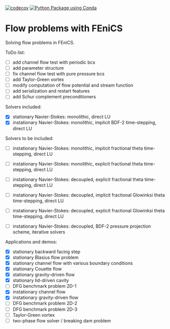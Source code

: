 [![codecov](https://codecov.io/gh/LKM-code-base/NavierStokes-with-Fenics/branch/main/graph/badge.svg?token=3WG1X3GHE1)](https://codecov.io/gh/LKM-code-base/NavierStokes-with-Fenics)
[![Python Package using Conda](https://github.com/LKM-code-base/NavierStokes-with-Fenics/actions/workflows/python-package-conda.yml/badge.svg)](https://github.com/LKM-code-base/NavierStokes-with-Fenics/actions/workflows/python-package-conda.yml)

# Flow problems with FEniCS

Solving flow problems in FEniCS.


ToDo list:

- [ ] add channel flow test with periodic bcs
- [ ] add parameter structure
- [ ] fix channel flow test with pure pressure bcs
- [ ] add Taylor-Green vortex
- [ ] modify computation of flow potential and stream function
- [ ] add serialization and restart features
- [ ] add Schur complement preconditioners

Solvers included:

- [x] stationary Navier-Stokes: monolithic, direct LU
- [x] instationary Navier-Stokes: monolithic, implicit BDF-2 time-stepping, direct LU

Solvers to be included:

- [ ] instationary Navier-Stokes: monolithic, implicit fractional theta time-stepping, direct LU
- [ ] instationary Navier-Stokes: monolithic, explicit fractional theta time-stepping, direct LU
- [ ] instationary Navier-Stokes: decoupled, explicit fractional theta time-stepping, direct LU
- [ ] instationary Navier-Stokes: decoupled, implicit fractional Glowinksi theta time-stepping, direct LU
- [ ] instationary Navier-Stokes: decoupled, explicit fractional Glowinksi theta time-stepping, direct LU
- [ ] instationary Navier-Stokes: decoupled, BDF-2 pressure projection scheme, iterative solvers


Applications and demos:
- [x] stationary backward facing step
- [x] stationary Blasius flow problem
- [x] stationary channel flow with various boundary conditions
- [x] stationary Couette flow
- [x] stationary gravity-driven flow
- [x] stationary lid-driven cavity
- [ ] DFG benchmark problem 2D-1
- [x] instationary channel flow
- [x] instationary gravity-driven flow
- [ ] DFG benchmark problem 2D-2
- [ ] DFG benchmark problem 2D-3
- [ ] Taylor-Green vortex
- [ ] two-phase flow solver / breaking dam problem
